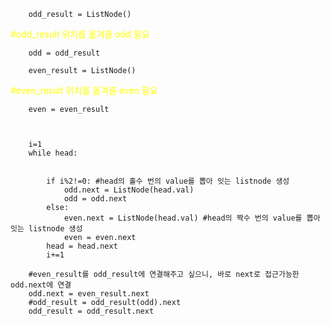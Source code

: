         odd_result = ListNode()
<span style="color:yellow">#odd_result 위치를 옮겨줄 odd 필요</span>

        odd = odd_result 

        even_result = ListNode()
<span style="color:yellow">#even_result 위치를 옮겨줄 even 필요</span>

        even = even_result 



        i=1
        while head:
        
        
            if i%2!=0: #head의 홀수 번의 value를 뽑아 잇는 listnode 생성
                odd.next = ListNode(head.val)
                odd = odd.next 
            else:
                even.next = ListNode(head.val) #head의 짝수 번의 value를 뽑아 잇는 listnode 생성
                even = even.next
            head = head.next
            i+=1

        #even_result를 odd_result에 연결해주고 싶으니, 바로 next로 접근가능한 odd.next에 연결
        odd.next = even_result.next 
        #odd_result = odd_result(odd).next
        odd_result = odd_result.next




